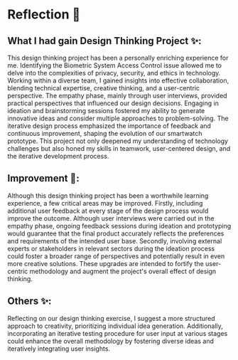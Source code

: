 
# Reflection 📝
## What I had gain Design Thinking Project ✨:
This design thinking project has been a personally enriching experience for me. Identifying the Biometric System Access Control issue allowed me to delve into the complexities of privacy, security, and ethics in technology. Working within a diverse team, I gained insights into effective collaboration, blending technical expertise, creative thinking, and a user-centric perspective. The empathy phase, mainly through user interviews, provided practical perspectives that influenced our design decisions. Engaging in ideation and brainstorming sessions fostered my ability to generate innovative ideas and consider multiple approaches to problem-solving. The iterative design process emphasized the importance of feedback and continuous improvement, shaping the evolution of our smartwatch prototype. This project not only deepened my understanding of technology challenges but also honed my skills in teamwork, user-centered design, and the iterative development process.

## Improvement 💪:
Although this design thinking project has been a worthwhile learning experience, a few critical areas may be improved. Firstly, including additional user feedback at every stage of the design process would improve the outcome. Although user interviews were carried out in the empathy phase, ongoing feedback sessions during ideation and prototyping would guarantee that the final product accurately reflects the preferences and requirements of the intended user base. Secondly, involving external experts or stakeholders in relevant sectors during the ideation process could foster a broader range of perspectives and potentially result in even more creative solutions. These upgrades are intended to fortify the user-centric methodology and augment the project's overall effect of design thinking.

## Others ✨:
Reflecting on our design thinking exercise, I suggest a more structured approach to creativity, prioritizing individual idea generation. Additionally, incorporating an iterative testing procedure for user input at various stages could enhance the overall methodology by fostering diverse ideas and iteratively integrating user insights.
